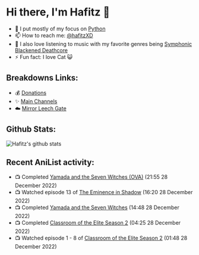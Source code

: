 # Hi there, I'm Hafitz 👋
- 🐍 I put mostly of my focus on [Python](https://python.org)
- 📫 How to reach me: [@hafitzXD](https://t.me/hafitzXD)
- 🎵 I also love listening to music with my favorite genres being [Symphonic Blackened Deathcore](https://youtu.be/qyYmS_iBcy4)
- ⚡ Fun fact: I love Cat 😺

## Breakdowns Links:
- 💰 [Donations](https://t.me/TheBreakdowns/2)
- ✨ [Main Channels](https://t.me/TheBreakdowns)
- ☁️ [Mirror Leech Gate](https://t.me/BreakdownsGate)

## Github Stats:
![Hafitz's github stats](https://github-readme-stats.vercel.app/api?username=breakdowns&show_icons=true&count_private=true&bg_color=00000000&text_color=777)

## Recent AniList activity:
<!-- ANILIST_ACTIVITY:start -->

-   📺 Completed [Yamada and the Seven Witches (OVA)](https://anilist.co/anime/20740) (21:55 28 December 2022)
-   📺 Watched episode 13 of [The Eminence in Shadow](https://anilist.co/anime/130298) (16:20 28 December 2022)
-   📺 Completed [Yamada and the Seven Witches](https://anilist.co/anime/20966) (14:48 28 December 2022)
-   📺 Completed [Classroom of the Elite Season 2](https://anilist.co/anime/145545) (04:25 28 December 2022)
-   📺 Watched episode 1 - 8 of [Classroom of the Elite Season 2](https://anilist.co/anime/145545) (01:48 28 December 2022)

<!-- ANILIST_ACTIVITY:end -->
